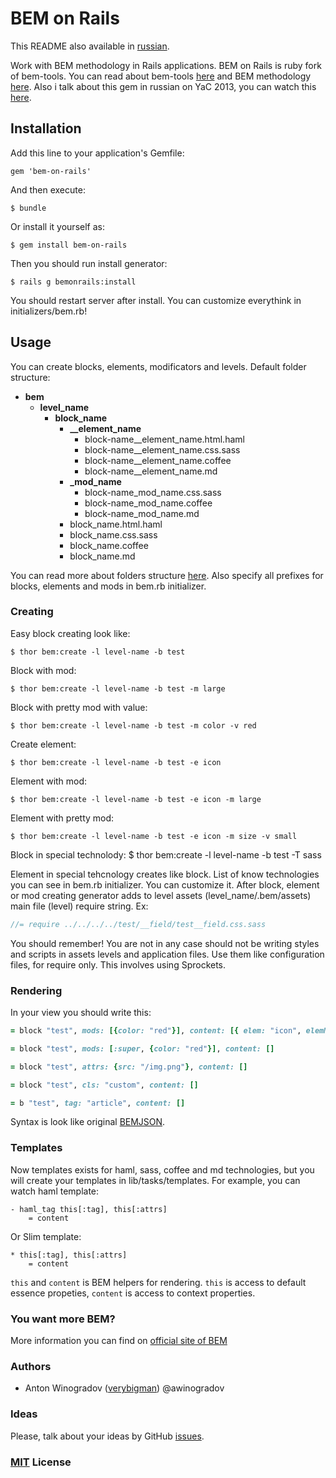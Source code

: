 # BEM on Rails

This README also available in [russian](https://github.com/verybigman/bem-on-rails/blob/master/README.ru.md).

Work with BEM methodology in Rails applications. BEM on Rails is ruby fork of bem-tools. You can read about bem-tools [here](http://bem.info/tools/bem/) and BEM methodology [here](http://bem.info/method/). Also i talk about this gem in russian on YaC 2013, you can watch this [here](http://tech.yandex.ru/events/bemup/yac-bemup/talks/1349/).

## Installation

Add this line to your application's Gemfile:

    gem 'bem-on-rails'

And then execute:

    $ bundle

Or install it yourself as:

    $ gem install bem-on-rails

Then you should run install generator:

    $ rails g bemonrails:install

You should restart server after install.
You can customize everythink in initializers/bem.rb!

## Usage

You can create blocks, elements, modificators and levels. Default folder structure:

- **bem**
    - **level_name**
        - **block_name**
            - **__element_name**
                - block-name__element_name.html.haml
                - block-name__element_name.css.sass
                - block-name__element_name.coffee
                - block-name__element_name.md
            - **_mod_name**
                - block-name_mod_name.css.sass
                - block-name_mod_name.coffee
                - block-name_mod_name.md
            - block_name.html.haml
            - block_name.css.sass
            - block_name.coffee
            - block_name.md

You can read more about folders structure [here](http://bem.info/method/filesystem/). Also specify all prefixes for blocks, elements and mods in bem.rb initializer.

### Creating

Easy block creating look like:

    $ thor bem:create -l level-name -b test

Block with mod:

    $ thor bem:create -l level-name -b test -m large

Block with pretty mod with value:

    $ thor bem:create -l level-name -b test -m color -v red

Create element:

    $ thor bem:create -l level-name -b test -e icon

Element with mod:

    $ thor bem:create -l level-name -b test -e icon -m large

Element with pretty mod:

    $ thor bem:create -l level-name -b test -e icon -m size -v small

Block in special technolody:
    $ thor bem:create -l level-name -b test -T sass

Element in special tehcnology creates like block. List of know technologies you can see in bem.rb initializer. You can customize it. After block, element or mod creating generator adds to level assets (level_name/.bem/assets) main file (level) require string. Ex:
```sass
//= require ../../../../test/__field/test__field.css.sass
```
You should remember! You are not in any case should not be writing styles and scripts in assets levels and application files.
Use them like configuration files, for require only. This involves using Sprockets.

### Rendering

In your view you should write this:
```ruby
= block "test", mods: [{color: "red"}], content: [{ elem: "icon", elemMods: [{size: "small"}] }]

= block "test", mods: [:super, {color: "red"}], content: []

= block "test", attrs: {src: "/img.png"}, content: []

= block "test", cls: "custom", content: []

= b "test", tag: "article", content: []
```

Syntax is look like original [BEMJSON](http://ru.bem.info/technology/bemjson/v2/bemjson/).

### Templates

Now templates exists for haml, sass, coffee and md technologies, but you will create your templates in lib/tasks/templates. For example, you can watch haml template:
```haml
- haml_tag this[:tag], this[:attrs]
    = content
```
Or Slim template:
```slim
* this[:tag], this[:attrs]
    = content
```
`this` and `content` is BEM helpers for rendering. `this` is access to default essence propeties, `content` is access to context properties.

### You want more BEM?

More information you can find on [official site of BEM](http://bem.info)

### Authors
 
- Anton Winogradov ([verybigman](https://github.com/verybigman)) @awinogradov
 
### Ideas
 
Please, talk about your ideas by GitHub [issues](https://github.com/verybigman/bem-on-rails/issues).
 
### [MIT](http://en.wikipedia.org/wiki/MIT_License) License

